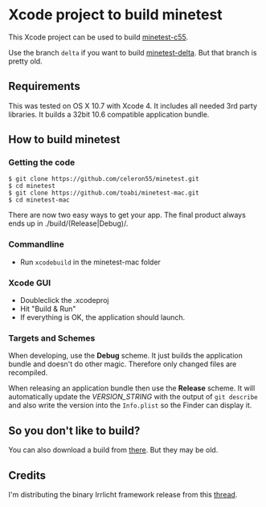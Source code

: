 # Xcode project to build minetest

This Xcode project can be used to build [minetest-c55](https://bitbucket.org/celeron55/minetest).

Use the branch `delta` if you want to build [minetest-delta](https://github.com/erlehmann/minetest-delta). But that branch is pretty old.

## Requirements

This was tested on OS X 10.7 with Xcode 4. It includes all needed 3rd party libraries.
It builds a 32bit 10.6 compatible application bundle.

## How to build minetest

### Getting the code

	$ git clone https://github.com/celeron55/minetest.git
	$ cd minetest
	$ git clone https://github.com/toabi/minetest-mac.git
	$ cd minetest-mac

There are now two easy ways to get your app. The final product always ends up in ./build/(Release|Debug)/.

### Commandline

* Run `xcodebuild` in the minetest-mac folder

### Xcode GUI

* Doubleclick the .xcodeproj
* Hit "Build & Run"
* If everything is OK, the application should launch.

### Targets and Schemes

When developing, use the **Debug** scheme. It just builds the application bundle and doesn't do other magic.
Therefore only changed files are recompiled.

When releasing an application bundle then use the **Release** scheme. It will automatically update the *VERSION_STRING*
with the output of `git describe` and also write the version into the `Info.plist` so the Finder can display it.

## So you don't like to build?

You can also download a build from [there](https://github.com/toabi/minetest-mac/downloads). But they may be old.

## Credits

I'm distributing the binary Irrlicht framework release from this [thread](http://irrlicht.sourceforge.net/phpBB2/viewtopic.php?t=42601).
